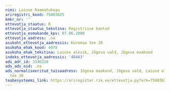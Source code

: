 ```yaml
---
nimi: Laiuse Raamatukogu
ariregistri_kood: 75003625
kmkr_nr: ''
ettevotja_staatus: R
ettevotja_staatus_tekstina: Registrisse kantud
ettevotja_esmakande_kpv: 07.06.2000
ettevotja_aadress: .na
asukoht_ettevotja_aadressis: Kuremaa tee 30
asukoha_ehak_kood: 4078
asukoha_ehak_tekstina: Laiuse alevik, Jõgeva vald, Jõgeva maakond
indeks_ettevotja_aadressis: '48443'
ads_adr_id: 3346310
ads_ads_oid: .na
ads_normaliseeritud_taisaadress: Jõgeva maakond, Jõgeva vald, Laiuse alevik, Kuremaa
  tee 30
teabesysteemi_link: https://ariregister.rik.ee/ettevotja.py?ark=75003625&ref=rekvisiidid
---
```

